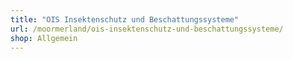 ```yaml
---
title: "OIS Insektenschutz und Beschattungssysteme"
url: /moormerland/ois-insektenschutz-und-beschattungssysteme/
shop: Allgemein
---
```

